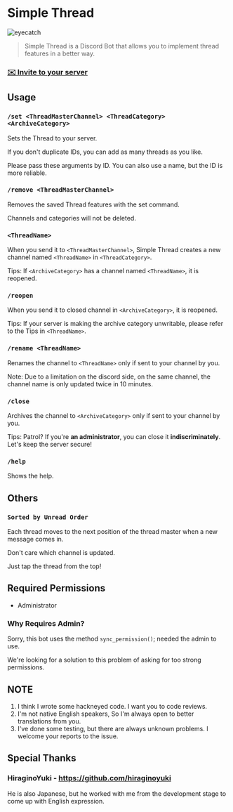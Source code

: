 # Simple Thread

![eyecatch](https://cdn.discordapp.com/attachments/752286472383758416/757135343030894612/image0.jpg)

> Simple Thread is a Discord Bot that allows you to implement thread features in a better way.

### **[✉️ Invite to your server](https://discord.com/api/oauth2/authorize?client_id=754309543160184893&permissions=8&scope=bot)**

## Usage

### `/set <ThreadMasterChannel> <ThreadCategory> <ArchiveCategory>`

Sets the Thread to your server.

If you don't duplicate IDs, you can add as many threads as you like.

Please pass these arguments by ID. You can also use a name, but the ID is more reliable.

### `/remove <ThreadMasterChannel>`

Removes the saved Thread features with the set command.

Channels and categories will not be deleted.

### `<ThreadName>`

When you send it to `<ThreadMasterChannel>`, Simple Thread creates a new channel named `<ThreadName>` in `<ThreadCategory>`.

Tips: If `<ArchiveCategory>` has a channel named `<ThreadName>`, it is reopened.

### `/reopen`

When you send it to closed channel in `<ArchiveCategory>`, it is reopened.

Tips: If your server is making the archive category unwritable, please refer to the Tips in `<ThreadName>`.

### `/rename <ThreadName>`

Renames the channel to `<ThreadName>` only if sent to your channel by you.

Note: Due to a limitation on the discord side, on the same channel, the channel name is only updated twice in 10 minutes.

### `/close`

Archives the channel to `<ArchiveCategory>` only if sent to your channel by you.

Tips: Patrol? If you're <b>an administrator</b>, you can close it <b>indiscriminately</b>. Let's keep the server secure!

### `/help`

Shows the help.

## Others

### `Sorted by Unread Order`

Each thread moves to the next position of the thread master when a new message comes in.

Don't care which channel is updated.

Just tap the thread from the top!

## Required Permissions

- Administrator

### Why Requires Admin?

Sorry, this bot uses the method `sync_permission()`; needed the admin to use.

We're looking for a solution to this problem of asking for too strong permissions.

## NOTE

1. I think I wrote some hackneyed code. I want you to code reviews.
2. I'm not native English speakers, So I'm always open to better translations from you.
3. I've done some testing, but there are always unknown problems. I welcome your reports to the issue.

## Special Thanks

### HiraginoYuki - https://github.com/hiraginoyuki

He is also Japanese, but he worked with me from the development stage to come up with English expression.
